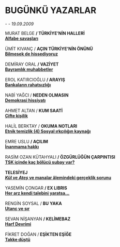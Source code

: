 # BUGÜNKÜ YAZARLAR

*- - 19.09.2009*

<div class="taraf_structure_2col_1zq">
<div class="margen_n">



 <p>MURAT BELGE <strong>/ TÜRKİYE’NİN HALLERİ<br/><a class="" href="http://taraf.com.tr/makale/7493.htm" target="">Alfabe savaşları</a></strong><br/><br/>ÜMİT KIVANÇ / <b>AÇIN TÜRKİYE’NİN ÖNÜNÜ<br/></b><b><a class="" href="http://taraf.com.tr/makale/7495.htm" target=""><b>Bilmesek de hissediyoruz</b></a><br/><br/></b>DEMİRAY ORAL <strong>/ VAZİYET<br/><a class="" href="http://taraf.com.tr/makale/7496.htm" target="">Bayramlık muhabbetler</a></strong><br/><br/>EROL KATIRCIOĞLU <strong>/ ARAYIŞ<br/><a class="" href="http://taraf.com.tr/makale/7497.htm" target="">Bankaların rahatsızlığı</a></strong><br/><br/>NABİ YAĞCI / <b>NEDEN OLMASIN<br/></b><b><a class="" href="http://taraf.com.tr/makale/7498.htm" target=""><b>Demokrasi hissiyatı</b></a><br/><br/></b>AHMET ALTAN / <b>KUM SAATİ<br/></b><b><a class="" href="http://taraf.com.tr/makale/7499.htm" target=""><b>Çifte kişilik</b></a><br/><br/></b>HALİL BERKTAY / <b>OKUMA NOTLARI<br/></b><b><a class="" href="http://taraf.com.tr/makale/7500.htm" target=""><b>Etnik temizlik (4) Sosyal ırkçılığın kaynağı</b></a><br/><br/></b>EMRE USLU <strong>/ AÇILIM<br/><a class="" href="http://taraf.com.tr/makale/7501.htm" target="">İnanmama hakkı</a></strong><br/><br/>RASİM OZAN KÜTAHYALI <strong>/ ÖZGÜRLÜĞÜN ÇARPINTISI<br/><a class="" href="http://taraf.com.tr/makale/7502.htm" target="">TSK içinde kaç bölücü subay var?</a></strong><br/><br/><strong>TELESİYEJ<br/><a class="" href="http://taraf.com.tr/makale/7505.htm" target=""><em>Kül ve Ateş</em> ve manalar âlemindeki gerçeklik sorunu</a></strong><br/><br/>YASEMİN ÇONGAR <strong>/ EX LIBRIS<br/><a class="" href="http://taraf.com.tr/makale/7503.htm" target="">Her arz kendi talebini yaratsa...</a></strong><br/><br/>RENGİN SOYSAL / <b>BU YAKA<br/></b><b><a class="" href="http://taraf.com.tr/makale/7504.htm" target=""><b>Utanç ve sır</b></a><br/><br/></b>SEVAN NİŞANYAN <strong>/ KELİMEBAZ<br/><a class="" href="http://taraf.com.tr/makale/7506.htm" target="">Harf Devrimi</a></strong><br/><br/>FİKRET DOĞAN /<b> EŞİKTEN EŞİĞE<br/></b><b><a class="" href="http://taraf.com.tr/makale/7507.htm" target=""><b>Takke düştü</b></a></b> </p>
<br/>
<br/>
<br/>



<br/>


<div id="taraf_not">
</div>

</div>


</div>
